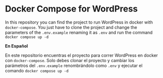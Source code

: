 # Docker Compose for WordPress

In this repository you can find the project to run WordPress in docker with `docker-compose`. You just have to clone the project and change the parameters of the `.env.example` renaming it as `.env` and run the command `docker compose up -d`

**En Español**

En este repositorio encuentras el proyecto para correr WordPress en docker con `docker-compose`. Solo debes clonar el proyecto y cambiar los parámetros del `.env.example` renombrándolo como `.env` y ejecutar el comando `docker compose up -d`